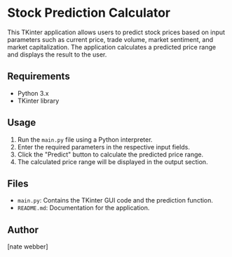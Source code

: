 # Stock Prediction Calculator
This TKinter application allows users to predict stock prices based on input parameters such as current price, trade volume, market sentiment, and market capitalization. The application calculates a predicted price range and displays the result to the user.
## Requirements
- Python 3.x
- TKinter library
## Usage
1. Run the `main.py` file using a Python interpreter.
2. Enter the required parameters in the respective input fields.
3. Click the "Predict" button to calculate the predicted price range.
4. The calculated price range will be displayed in the output section.
## Files
- `main.py`: Contains the TKinter GUI code and the prediction function.
- `README.md`: Documentation for the application.
## Author
[nate webber]